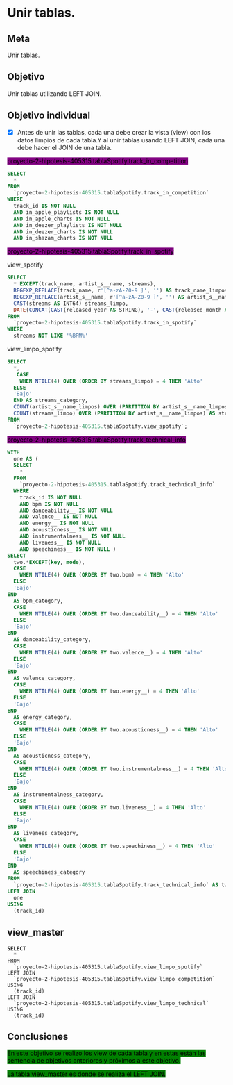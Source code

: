 # Unir tablas.

## Meta

Unir tablas.

## Objetivo

Unir tablas utilizando LEFT JOIN.

## Objetivo individual

* [x] Antes de unir las tablas, cada una debe crear la vista (view) con los datos limpios de cada tabla.Y al unir tablas usando LEFT JOIN, cada una debe hacer el JOIN de una tabla.

<mark style="background-color:purple;">proyecto-2-hipotesis-405315.tablaSpotify.track\_in\_competition</mark>

```sql
SELECT
  * 
FROM
  `proyecto-2-hipotesis-405315.tablaSpotify.track_in_competition`
WHERE
  track_id IS NOT NULL
  AND in_apple_playlists IS NOT NULL
  AND in_apple_charts IS NOT NULL
  AND in_deezer_playlists IS NOT NULL
  AND in_deezer_charts IS NOT NULL
  AND in_shazam_charts IS NOT NULL
```

<mark style="background-color:purple;">proyecto-2-hipotesis-405315.tablaSpotify.track\_in\_spotify</mark>

view\_spotify

```sql
SELECT
  * EXCEPT(track_name, artist_s__name, streams),
  REGEXP_REPLACE(track_name, r'[^a-zA-Z0-9 ]', '') AS track_name_limpos,
  REGEXP_REPLACE(artist_s__name, r'[^a-zA-Z0-9 ]', '') AS artist_s__name_limpos,
  CAST(streams AS INT64) streams_limpo,
  DATE(CONCAT(CAST(released_year AS STRING), '-', CAST(released_month AS STRING), '-', CAST(released_day AS STRING)) ) AS lanzamiento_cancion
FROM
  `proyecto-2-hipotesis-405315.tablaSpotify.track_in_spotify`
WHERE
  streams NOT LIKE '%BPM%'
```

view\_limpo\_spotify

```sql
SELECT
  *,
   CASE
    WHEN NTILE(4) OVER (ORDER BY streams_limpo) = 4 THEN 'Alto'
  ELSE
  'Bajo'
  END AS streams_category,
  COUNT(artist_s__name_limpos) OVER (PARTITION BY artist_s__name_limpos) AS artist_total,
  COUNT(streams_limpo) OVER (PARTITION BY artist_s__name_limpos) AS streams_total
FROM
  `proyecto-2-hipotesis-405315.tablaSpotify.view_spotify`;
```

<mark style="background-color:purple;">proyecto-2-hipotesis-405315.tablaSpotify.track\_technical\_info</mark>

```sql
WITH
  one AS (
  SELECT
    *
  FROM
    `proyecto-2-hipotesis-405315.tablaSpotify.track_technical_info`
  WHERE
    track_id IS NOT NULL
    AND bpm IS NOT NULL
    AND danceability__ IS NOT NULL
    AND valence__ IS NOT NULL
    AND energy__ IS NOT NULL
    AND acousticness__ IS NOT NULL
    AND instrumentalness__ IS NOT NULL
    AND liveness__ IS NOT NULL
    AND speechiness__ IS NOT NULL )
SELECT
  two.*EXCEPT(key, mode),
  CASE
    WHEN NTILE(4) OVER (ORDER BY two.bpm) = 4 THEN 'Alto'
  ELSE
  'Bajo'
END
  AS bpm_category,
  CASE
    WHEN NTILE(4) OVER (ORDER BY two.danceability__) = 4 THEN 'Alto'
  ELSE
  'Bajo'
END
  AS danceability_category,
  CASE
    WHEN NTILE(4) OVER (ORDER BY two.valence__) = 4 THEN 'Alto'
  ELSE
  'Bajo'
END
  AS valence_category,
  CASE
    WHEN NTILE(4) OVER (ORDER BY two.energy__) = 4 THEN 'Alto'
  ELSE
  'Bajo'
END
  AS energy_category,
  CASE
    WHEN NTILE(4) OVER (ORDER BY two.acousticness__) = 4 THEN 'Alto'
  ELSE
  'Bajo'
END
  AS acousticness_category,
  CASE
    WHEN NTILE(4) OVER (ORDER BY two.instrumentalness__) = 4 THEN 'Alto'
  ELSE
  'Bajo'
END
  AS instrumentalness_category,
  CASE
    WHEN NTILE(4) OVER (ORDER BY two.liveness__) = 4 THEN 'Alto'
  ELSE
  'Bajo'
END
  AS liveness_category,
  CASE
    WHEN NTILE(4) OVER (ORDER BY two.speechiness__) = 4 THEN 'Alto'
  ELSE
  'Bajo'
END
  AS speechiness_category
FROM
  `proyecto-2-hipotesis-405315.tablaSpotify.track_technical_info` AS two
LEFT JOIN
  one
USING
  (track_id)
```

## view\_master

<pre class="language-sql"><code class="lang-sql"><strong>SELECT
</strong>  *
FROM
  `proyecto-2-hipotesis-405315.tablaSpotify.view_limpo_spotify` 
LEFT JOIN
  `proyecto-2-hipotesis-405315.tablaSpotify.view_limpo_competition` 
USING
  (track_id)
LEFT JOIN
  `proyecto-2-hipotesis-405315.tablaSpotify.view_limpo_technical` 
USING
  (track_id)
</code></pre>

## Conclusiones

<mark style="background-color:green;">En este objetivo se realizo los view de cada tabla y en estas están las sentencia de objetivos anteriores y próximos a este objetivo.</mark>

<mark style="background-color:green;">La tabla view\_master es donde se realiza el LEFT JOIN.</mark>
